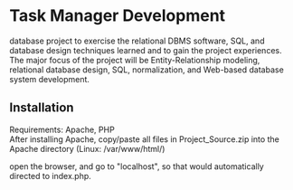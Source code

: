 # Task Manager Development
 database project to exercise the relational DBMS  software, SQL, and database design techniques learned and to gain the project experiences. The  major focus of the project will be Entity-Relationship modeling, relational database design, SQL,  normalization, and Web-based database system development.  

## Installation

Requirements: Apache, PHP  
After installing Apache, copy/paste all files in Project_Source.zip into the Apache directory (Linux: /var/www/html/)  
  
open the browser, and go to "localhost", so that would automatically directed to index.php.
